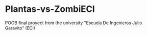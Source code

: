 # Plantas-vs-ZombiECI
POOB final proyect from the university "Escuela De Ingenieros Julio Garavito" (ECI)
